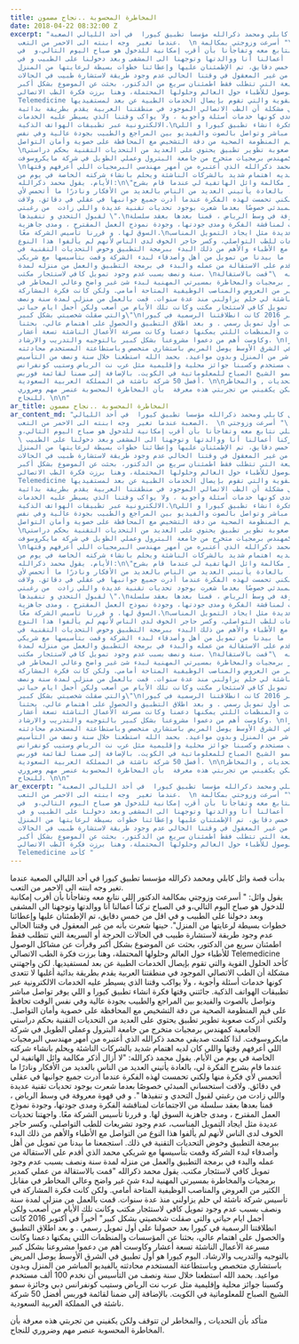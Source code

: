 ```yaml
---
title: المخاطرة المحسوبة ..نجاح مضمون
date: 2018-04-22 08:32:00 Z
excerpt: "بدأت قصة وائل كابلي ومحمد ذكرالله مؤسسا تطبيق كيورا  في أحد الليالي الصعبة
  عندما تغير  وجه ابنته الى الاحمر من التعب.  \n يقول وائل: \" أسرعت وزوجتي بمكالمة
  الدكتور إللي نتابع معه وتفاجأنا بأن أقرب إمكانية للدخول هو صباح اليوم التالي،و  في
  الصباح تركنا أعمالنا أنا ووالدتها وتوجهنا الى المشفى وبعد دخولنا على الطبيب و في
  اقل من خمس دقايق، تم الإطمئنان عليها وإعطائنا خطوات بسيطة لرعايتها من المنزل\".\nحينها
  شعرت بأنه من غير المعقول في وقتنا الحالي عدم وجود طريقة لاستشارة طبيب في الحالات
  الحرجة أو السريعة التي تتطلب فقط اطمئنان سريع من الدكتور، بحثت عن الموضوع بشكل أكبر
  وقرأت عن مشاكل الوصول للأطباء حول العالم وحلولها المحتملة، وهنا برزت فكرة الطب الاتصالي
  Telemedicine كأحد الحلول القوية والتي تقوم بإيصال الخدمات الطبية عن بعد لمستفيديها.
  لكن واجهتني مشكلة أن الطب الاتصالي الموجود في منطقتنا العربية يقدم بطريقة بدائية
  أغلبها لا تتعدى كونها خدمات أسئلة وأجوبة ، ولا يواكب وقتنا الذي يسيطر عليه الخدمات
  الالكترونية عبر تطبيقات الهواتف الذكية.\nجائتني وقتها فكرة انشاء تطبيق كيورا و اللي
  يوفر تواصل مباشر وتواصل بالصوت والفيديو بين المراجع والطبيب بجودة عالية وفي نفس
  الوقت تحافظ على قيم المنظومة الصحية من دقة التشخيص مع المحافظة على خصوية وأمان التواصل.
  \nولكني أدركت صعوبة تطوير تطبيق يحتوي على العديد من التحديات التقنية بحكم دراستي
  الجامعية كمهندس برمجيات متخرج من جامعة البترول وعملي الطويل في شركة مايكروسوفت.
  \nلذا كلمت صديقي محمد ذكرالله الذي أعتبره من أمهر مهندسي البرمجيات اللي أعرفهم وقتها
  واللي كان لديه اهتمام شديد بالشركات الناشئة ويحلم بانشاء شركته الخاصة في يوم من
  الأيام. يقول محمد ذكرالله:\n\"لا أزال أذكر مكالمة وائل الهاتفية لي عندما قام بشرح
  الفكرة لي، بالعادة يأتيني العديد من الناس بالعديد من الأفكار ونادرًا ما أتحمس لأي
  فكرة منها ولكني تحمست لهذه الفكرة عندما أدرت جميع جوانبها في عقلي في دقائق. ولاقت
  استحساني المبدئي خصوصًا بعدما شعرت بوجود تحديات تقنية عديدة واللي زادت  من رغبتي
  لقبول التحدي و تنفيذها \".\nو في قهوة معروفة في وسط الرياض ، قمنا بعدها بعقد سلسلة
  من الاجتماعات لمناقشة الفكرة ومدى جودتها، وجودة نموذج العمل المقترح ، ومدى جاهزية
  السوق لها. و قررنا تأسيس الشركة معًا.\nواجهتنا تحديات عديدة مثل ايجاد التمويل المناسب،
  عدم وجود تشريعات للطب التواصلي، وكسر حاجر الخوف لدى الناس لأنهم لم يألفوا هذا النوع
  من التواصل مع الأطباء والأهم من ذلك البدء ببرمجة التطبيق وخوض التحديات التقنية في
  ذلك. استجمعنا ما بيدنا من تمويل من أهل وأصدقاء لبدء الشركة وقمت بتأسيسها مع شريكي
  محمد الذي أقدم على الاستقالة من عمله والبدء في برمجة التطبيق والعمل من منزله لمدة
  سنة ونصف بسبب عدم وجود تمويل كافي لاستئجار مكتب. \nيقول محمد ذكرالله  \"قمت بالاستقالة
  من عملي كمدير برمجيات والمخاطرة بمسيرتي المهنية لبدء شئ غير واضح وعالي المخاطر في
  مقابل الكثير من العروض والمناصب الوظيفية المتاحة أمامي. ولكن كانت فكرة المشاركة
  في تأسيس شركة ناشئة لي حلم يزاولني منذ عدة سنوات. قمت بالعمل من منزلي لمدة سنة ونصف
  بسبب عدم وجود تمويل كافي لاستئجار مكتب وكانت تلك الأيام من أصعب ولكن أجمل ايام حياتي
  والتي صقلت شخصيتي بشكل كبير\"\nأخيراً في أكتوبر 2016 كانت انطلاقتنا الرسمية في كيورا
  بعد حصولنا على أول تمويل رسمي . و بعد اطلاق التطبيق والحصول على اهتمام عالي، بحثنا
  عن المؤسسات والمنظمات اللتي يمكنها دعمنا وكانت مسرعة الأعمال الناشئة تسعة أعشار
  وكاوست أهم من دعموا مشروعنا بشكل كبير بالتوجيه والتدريب والارشاد. \nاليوم كيورا
  هو أول تطبيق في الشرق الأوسط يوصل المريض باستشاري متخصص وباستطاعتة المستخدم محادثته
  بالفيديو المباشر من المنزل وبدون مواعيد. بحمد الله استطعنا خلال سنة ونصف من التأسيس
  أن نخدم 100 ألف مستخدم وكسبنا جوائز محلية وإقليمية مثل عرب نت الرياض وستيب كونفرانس
  دبي وجائزة سمو الشيخ الصباح للمعلوماتية في الكويت. بالإضافة إلى ضمنا لقائمة فوربس
  أفضل 50 شركة ناشئة في المملكة العربية السعودية. \n\nمتأكد بأن التحديات , والمخاطر
  لن تتوقف ولكن يكفيني من تجربتي هذه معرفة  بأن المخاطرة المحسوبة عنصر مهم وضروري
  للنجاح. \n\n"
ar_title: المخاطرة المحسوبة ..نجاح مضمون
ar_content_md: "بدأت قصة وائل كابلي ومحمد ذكرالله مؤسسا تطبيق كيورا  في أحد الليالي
  الصعبة عندما تغير  وجه ابنته الى الاحمر من التعب.  \n يقول وائل: \" أسرعت وزوجتي
  بمكالمة الدكتور إللي نتابع معه وتفاجأنا بأن أقرب إمكانية للدخول هو صباح اليوم التالي،و
  \ في الصباح تركنا أعمالنا أنا ووالدتها وتوجهنا الى المشفى وبعد دخولنا على الطبيب
  و في اقل من خمس دقايق، تم الإطمئنان عليها وإعطائنا خطوات بسيطة لرعايتها من المنزل\".\nحينها
  شعرت بأنه من غير المعقول في وقتنا الحالي عدم وجود طريقة لاستشارة طبيب في الحالات
  الحرجة أو السريعة التي تتطلب فقط اطمئنان سريع من الدكتور، بحثت عن الموضوع بشكل أكبر
  وقرأت عن مشاكل الوصول للأطباء حول العالم وحلولها المحتملة، وهنا برزت فكرة الطب الاتصالي
  Telemedicine كأحد الحلول القوية والتي تقوم بإيصال الخدمات الطبية عن بعد لمستفيديها.
  لكن واجهتني مشكلة أن الطب الاتصالي الموجود في منطقتنا العربية يقدم بطريقة بدائية
  أغلبها لا تتعدى كونها خدمات أسئلة وأجوبة ، ولا يواكب وقتنا الذي يسيطر عليه الخدمات
  الالكترونية عبر تطبيقات الهواتف الذكية.\nجائتني وقتها فكرة انشاء تطبيق كيورا و اللي
  يوفر تواصل مباشر وتواصل بالصوت والفيديو بين المراجع والطبيب بجودة عالية وفي نفس
  الوقت تحافظ على قيم المنظومة الصحية من دقة التشخيص مع المحافظة على خصوية وأمان التواصل.
  \nولكني أدركت صعوبة تطوير تطبيق يحتوي على العديد من التحديات التقنية بحكم دراستي
  الجامعية كمهندس برمجيات متخرج من جامعة البترول وعملي الطويل في شركة مايكروسوفت.
  \nلذا كلمت صديقي محمد ذكرالله الذي أعتبره من أمهر مهندسي البرمجيات اللي أعرفهم وقتها
  واللي كان لديه اهتمام شديد بالشركات الناشئة ويحلم بانشاء شركته الخاصة في يوم من
  الأيام. يقول محمد ذكرالله:\n\"لا أزال أذكر مكالمة وائل الهاتفية لي عندما قام بشرح
  الفكرة لي، بالعادة يأتيني العديد من الناس بالعديد من الأفكار ونادرًا ما أتحمس لأي
  فكرة منها ولكني تحمست لهذه الفكرة عندما أدرت جميع جوانبها في عقلي في دقائق. ولاقت
  استحساني المبدئي خصوصًا بعدما شعرت بوجود تحديات تقنية عديدة واللي زادت  من رغبتي
  لقبول التحدي و تنفيذها \".\nو في قهوة معروفة في وسط الرياض ، قمنا بعدها بعقد سلسلة
  من الاجتماعات لمناقشة الفكرة ومدى جودتها، وجودة نموذج العمل المقترح ، ومدى جاهزية
  السوق لها. و قررنا تأسيس الشركة معًا.\nواجهتنا تحديات عديدة مثل ايجاد التمويل المناسب،
  عدم وجود تشريعات للطب التواصلي، وكسر حاجر الخوف لدى الناس لأنهم لم يألفوا هذا النوع
  من التواصل مع الأطباء والأهم من ذلك البدء ببرمجة التطبيق وخوض التحديات التقنية في
  ذلك. استجمعنا ما بيدنا من تمويل من أهل وأصدقاء لبدء الشركة وقمت بتأسيسها مع شريكي
  محمد الذي أقدم على الاستقالة من عمله والبدء في برمجة التطبيق والعمل من منزله لمدة
  سنة ونصف بسبب عدم وجود تمويل كافي لاستئجار مكتب. \nيقول محمد ذكرالله  \"قمت بالاستقالة
  من عملي كمدير برمجيات والمخاطرة بمسيرتي المهنية لبدء شئ غير واضح وعالي المخاطر في
  مقابل الكثير من العروض والمناصب الوظيفية المتاحة أمامي. ولكن كانت فكرة المشاركة
  في تأسيس شركة ناشئة لي حلم يزاولني منذ عدة سنوات. قمت بالعمل من منزلي لمدة سنة ونصف
  بسبب عدم وجود تمويل كافي لاستئجار مكتب وكانت تلك الأيام من أصعب ولكن أجمل ايام حياتي
  والتي صقلت شخصيتي بشكل كبير\"\nأخيراً في أكتوبر 2016 كانت انطلاقتنا الرسمية في كيورا
  بعد حصولنا على أول تمويل رسمي . و بعد اطلاق التطبيق والحصول على اهتمام عالي، بحثنا
  عن المؤسسات والمنظمات اللتي يمكنها دعمنا وكانت مسرعة الأعمال الناشئة تسعة أعشار
  وكاوست أهم من دعموا مشروعنا بشكل كبير بالتوجيه والتدريب والارشاد. \nاليوم كيورا
  هو أول تطبيق في الشرق الأوسط يوصل المريض باستشاري متخصص وباستطاعتة المستخدم محادثته
  بالفيديو المباشر من المنزل وبدون مواعيد. بحمد الله استطعنا خلال سنة ونصف من التأسيس
  أن نخدم 100 ألف مستخدم وكسبنا جوائز محلية وإقليمية مثل عرب نت الرياض وستيب كونفرانس
  دبي وجائزة سمو الشيخ الصباح للمعلوماتية في الكويت. بالإضافة إلى ضمنا لقائمة فوربس
  أفضل 50 شركة ناشئة في المملكة العربية السعودية. \n\nمتأكد بأن التحديات , والمخاطر
  لن تتوقف ولكن يكفيني من تجربتي هذه معرفة  بأن المخاطرة المحسوبة عنصر مهم وضروري
  للنجاح. \n\n"
ar_excerpt: "بدأت قصة وائل كابلي ومحمد ذكرالله مؤسسا تطبيق كيورا  في أحد الليالي الصعبة
  عندما تغير  وجه ابنته الى الاحمر من التعب.  \n يقول وائل: \" أسرعت وزوجتي بمكالمة
  الدكتور إللي نتابع معه وتفاجأنا بأن أقرب إمكانية للدخول هو صباح اليوم التالي،و  في
  الصباح تركنا أعمالنا أنا ووالدتها وتوجهنا الى المشفى وبعد دخولنا على الطبيب و في
  اقل من خمس دقايق، تم الإطمئنان عليها وإعطائنا خطوات بسيطة لرعايتها من المنزل\".\nحينها
  شعرت بأنه من غير المعقول في وقتنا الحالي عدم وجود طريقة لاستشارة طبيب في الحالات
  الحرجة أو السريعة التي تتطلب فقط اطمئنان سريع من الدكتور، بحثت عن الموضوع بشكل أكبر
  وقرأت عن مشاكل الوصول للأطباء حول العالم وحلولها المحتملة، وهنا برزت فكرة الطب الاتصالي
  Telemedicine كأحد "
---
```


بدأت قصة وائل كابلي ومحمد ذكرالله مؤسسا تطبيق كيورا  في أحد الليالي الصعبة عندما تغير  وجه ابنته الى الاحمر من التعب.  
 يقول وائل: " أسرعت وزوجتي بمكالمة الدكتور إللي نتابع معه وتفاجأنا بأن أقرب إمكانية للدخول هو صباح اليوم التالي،و  في الصباح تركنا أعمالنا أنا ووالدتها وتوجهنا الى المشفى وبعد دخولنا على الطبيب و في اقل من خمس دقايق، تم الإطمئنان عليها وإعطائنا خطوات بسيطة لرعايتها من المنزل".
حينها شعرت بأنه من غير المعقول في وقتنا الحالي عدم وجود طريقة لاستشارة طبيب في الحالات الحرجة أو السريعة التي تتطلب فقط اطمئنان سريع من الدكتور، بحثت عن الموضوع بشكل أكبر وقرأت عن مشاكل الوصول للأطباء حول العالم وحلولها المحتملة، وهنا برزت فكرة الطب الاتصالي Telemedicine كأحد الحلول القوية والتي تقوم بإيصال الخدمات الطبية عن بعد لمستفيديها. لكن واجهتني مشكلة أن الطب الاتصالي الموجود في منطقتنا العربية يقدم بطريقة بدائية أغلبها لا تتعدى كونها خدمات أسئلة وأجوبة ، ولا يواكب وقتنا الذي يسيطر عليه الخدمات الالكترونية عبر تطبيقات الهواتف الذكية.
جائتني وقتها فكرة انشاء تطبيق كيورا و اللي يوفر تواصل مباشر وتواصل بالصوت والفيديو بين المراجع والطبيب بجودة عالية وفي نفس الوقت تحافظ على قيم المنظومة الصحية من دقة التشخيص مع المحافظة على خصوية وأمان التواصل. 
ولكني أدركت صعوبة تطوير تطبيق يحتوي على العديد من التحديات التقنية بحكم دراستي الجامعية كمهندس برمجيات متخرج من جامعة البترول وعملي الطويل في شركة مايكروسوفت. 
لذا كلمت صديقي محمد ذكرالله الذي أعتبره من أمهر مهندسي البرمجيات اللي أعرفهم وقتها واللي كان لديه اهتمام شديد بالشركات الناشئة ويحلم بانشاء شركته الخاصة في يوم من الأيام. يقول محمد ذكرالله:
"لا أزال أذكر مكالمة وائل الهاتفية لي عندما قام بشرح الفكرة لي، بالعادة يأتيني العديد من الناس بالعديد من الأفكار ونادرًا ما أتحمس لأي فكرة منها ولكني تحمست لهذه الفكرة عندما أدرت جميع جوانبها في عقلي في دقائق. ولاقت استحساني المبدئي خصوصًا بعدما شعرت بوجود تحديات تقنية عديدة واللي زادت  من رغبتي لقبول التحدي و تنفيذها ".
و في قهوة معروفة في وسط الرياض ، قمنا بعدها بعقد سلسلة من الاجتماعات لمناقشة الفكرة ومدى جودتها، وجودة نموذج العمل المقترح ، ومدى جاهزية السوق لها. و قررنا تأسيس الشركة معًا.
واجهتنا تحديات عديدة مثل ايجاد التمويل المناسب، عدم وجود تشريعات للطب التواصلي، وكسر حاجر الخوف لدى الناس لأنهم لم يألفوا هذا النوع من التواصل مع الأطباء والأهم من ذلك البدء ببرمجة التطبيق وخوض التحديات التقنية في ذلك. استجمعنا ما بيدنا من تمويل من أهل وأصدقاء لبدء الشركة وقمت بتأسيسها مع شريكي محمد الذي أقدم على الاستقالة من عمله والبدء في برمجة التطبيق والعمل من منزله لمدة سنة ونصف بسبب عدم وجود تمويل كافي لاستئجار مكتب. 
يقول محمد ذكرالله  "قمت بالاستقالة من عملي كمدير برمجيات والمخاطرة بمسيرتي المهنية لبدء شئ غير واضح وعالي المخاطر في مقابل الكثير من العروض والمناصب الوظيفية المتاحة أمامي. ولكن كانت فكرة المشاركة في تأسيس شركة ناشئة لي حلم يزاولني منذ عدة سنوات. قمت بالعمل من منزلي لمدة سنة ونصف بسبب عدم وجود تمويل كافي لاستئجار مكتب وكانت تلك الأيام من أصعب ولكن أجمل ايام حياتي والتي صقلت شخصيتي بشكل كبير"
أخيراً في أكتوبر 2016 كانت انطلاقتنا الرسمية في كيورا بعد حصولنا على أول تمويل رسمي . و بعد اطلاق التطبيق والحصول على اهتمام عالي، بحثنا عن المؤسسات والمنظمات اللتي يمكنها دعمنا وكانت مسرعة الأعمال الناشئة تسعة أعشار وكاوست أهم من دعموا مشروعنا بشكل كبير بالتوجيه والتدريب والارشاد. 
اليوم كيورا هو أول تطبيق في الشرق الأوسط يوصل المريض باستشاري متخصص وباستطاعتة المستخدم محادثته بالفيديو المباشر من المنزل وبدون مواعيد. بحمد الله استطعنا خلال سنة ونصف من التأسيس أن نخدم 100 ألف مستخدم وكسبنا جوائز محلية وإقليمية مثل عرب نت الرياض وستيب كونفرانس دبي وجائزة سمو الشيخ الصباح للمعلوماتية في الكويت. بالإضافة إلى ضمنا لقائمة فوربس أفضل 50 شركة ناشئة في المملكة العربية السعودية. 

متأكد بأن التحديات , والمخاطر لن تتوقف ولكن يكفيني من تجربتي هذه معرفة  بأن المخاطرة المحسوبة عنصر مهم وضروري للنجاح. 

